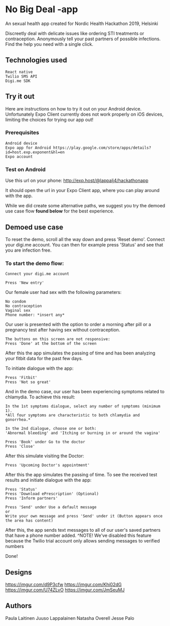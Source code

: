 # No Big Deal -app

An sexual health app created for Nordic Health Hackathon 2019, Helsinki

Discreetly deal with delicate issues like ordering STI treatments or contraception. 
Anonymously tell your past partners of possible infections. 
Find the help you need with a single click.


## Technologies used

```
React native
Twilio SMS API
Digi.me SDK
```

## Try it out

Here are instructions on how to try it out on your Android device.
Unfortunately Expo Client currently does not work properly on iOS devices,
limiting the choices for trying our app out!

### Prerequisites

```
Android device
Expo app for Android https://play.google.com/store/apps/details?id=host.exp.exponent&hl=en
Expo account
```

### Test on Android

Use this url on your phone: http://exp.host/@lappalj4/hackathonapp

It should open the url in your Expo Client app, where you can play around with the app.

While we did create some alternative paths, we suggest you try the demoed use case flow **found below** for the best experience.

## Demoed use case

To reset the demo, scroll all the way down and press 'Reset demo'. Connect your digi.me account.
You can then for example press 'Status' and see that you are infection free.



### To start the demo flow:

```
Connect your digi.me account
```

```
Press 'New entry'
```

Our female user had sex with the following parameters:
```
No condom
No contraception
Vaginal sex
Phone number: *insert any*
```

Our user is presented with the option to order a morning after pill or a pregnancy test after having sex without contraception.
```
The buttons on this screen are not responsive:
Press 'Done' at the bottom of the screen
```

After this the app simulates the passing of time and has been analyzing your fitbit data for the past few days.

To initiate dialogue with the app:
```
Press 'Fitbit'
Press 'Not so great'
```

And in the demo case, our user has been experiencing symptoms related to chlamydia. To achieve this result:
```
In the 1st symptoms dialogue, select any number of symptoms (minimum 1).
*All four symptoms are characteristic to both chlamydia and gonorrhea.*

In the 2nd dialogue, choose one or both: 
'Abnormal bleeding' and 'Itching or burning in or around the vagina'

Press 'Book' under Go to the doctor
Press 'Close'
```

After this simulate visiting the Doctor:
```
Press 'Upcoming Doctor's appointment'
```

After this the app simulates the passing of time. To see the received test results and initiate dialogue with the app:
```
Press 'Status'
Press 'Download ePrescription' (Optional)
Press 'Inform partners'

Press 'Send' under Use a default message
or
Write your own message and press 'Send' under it (Button appears once the area has content)
```

After this, the app sends text messages to all of our user's saved partners that have a phone number added. 
^NOTE! We've disabled this feature because the Twilio trial account only allows sending messages to verified numbers

Done!

## Designs
https://imgur.com/d9P3cfw
https://imgur.com/Khi02dG
https://imgur.com/U74ZLvO
https://imgur.com/JmSeuMJ


## Authors
Paula Laitinen 
Juuso Lappalainen 
Natasha Overell 
Jesse Palo 


